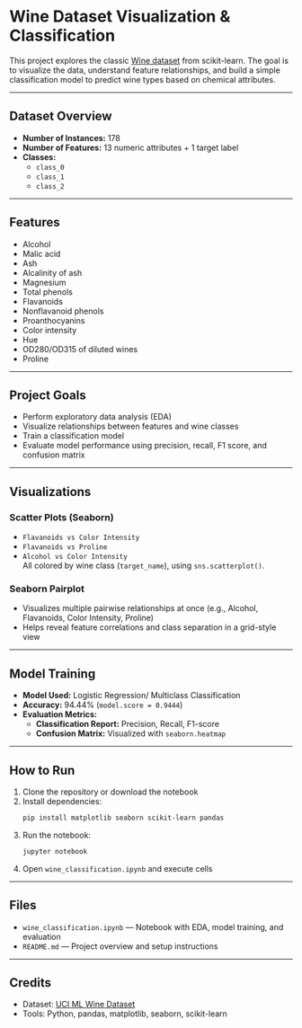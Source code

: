 # Wine Dataset Visualization & Classification

This project explores the classic [Wine dataset](https://scikit-learn.org/stable/modules/generated/sklearn.datasets.load_wine.html) from scikit-learn. 
The goal is to visualize the data, understand feature relationships, and build a simple classification model to predict wine types based on chemical attributes.

---

## Dataset Overview

- **Number of Instances:** 178  
- **Number of Features:** 13 numeric attributes + 1 target label  
- **Classes:**
  - `class_0`
  - `class_1`
  - `class_2`

---

## Features

- Alcohol  
- Malic acid  
- Ash  
- Alcalinity of ash  
- Magnesium  
- Total phenols  
- Flavanoids  
- Nonflavanoid phenols  
- Proanthocyanins  
- Color intensity  
- Hue  
- OD280/OD315 of diluted wines  
- Proline  

---

## Project Goals

- Perform exploratory data analysis (EDA)
- Visualize relationships between features and wine classes
- Train a classification model
- Evaluate model performance using precision, recall, F1 score, and confusion matrix

---

## Visualizations

### Scatter Plots (Seaborn)
- `Flavanoids vs Color Intensity`  
- `Flavanoids vs Proline`  
- `Alcohol vs Color Intensity`  
All colored by wine class (`target_name`), using `sns.scatterplot()`.

### Seaborn Pairplot
- Visualizes multiple pairwise relationships at once (e.g., Alcohol, Flavanoids, Color Intensity, Proline)
- Helps reveal feature correlations and class separation in a grid-style view

---

## Model Training

- **Model Used:** Logistic Regression/ Multiclass Classification
- **Accuracy:** 94.44% (`model.score = 0.9444`)
- **Evaluation Metrics:**  
  - **Classification Report:** Precision, Recall, F1-score  
  - **Confusion Matrix:** Visualized with `seaborn.heatmap`

---

## How to Run

1. Clone the repository or download the notebook
2. Install dependencies:
    ```bash
    pip install matplotlib seaborn scikit-learn pandas
    ```
3. Run the notebook:
    ```bash
    jupyter notebook
    ```
4. Open `wine_classification.ipynb` and execute cells

---

## Files

- `wine_classification.ipynb` — Notebook with EDA, model training, and evaluation
- `README.md` — Project overview and setup instructions

---

## Credits

- Dataset: [UCI ML Wine Dataset](https://archive.ics.uci.edu/ml/datasets/Wine)
- Tools: Python, pandas, matplotlib, seaborn, scikit-learn

